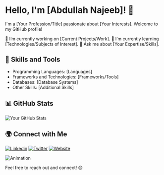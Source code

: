 # Hello, I'm [Abdullah Najeeb]! 👋

I'm a [Your Profession/Title] passionate about [Your Interests]. Welcome to my GitHub profile! 

🔭 I’m currently working on [Current Projects/Work].
🌱 I’m currently learning [Technologies/Subjects of Interest].
💬 Ask me about [Your Expertise/Skills].

## 🚀 Skills and Tools
- Programming Languages: [Languages]
- Frameworks and Technologies: [Frameworks/Tools]
- Databases: [Database Systems]
- Other Skills: [Additional Skills]

## 📊 GitHub Stats
![Your GitHub Stats](https://github-readme-stats.vercel.app/api?username=YourUsername&show_icons=true&theme=radical)

## 🌍 Connect with Me
[![Linkedin](https://img.shields.io/badge/-LinkedIn-blue?style=flat-square&logo=Linkedin&logoColor=white&link=https://www.linkedin.com/in/yourusername/)](https://www.linkedin.com/in/yourusername/)
[![Twitter](https://img.shields.io/badge/-Twitter-1DA1F2?style=flat-square&logo=twitter&logoColor=white&link=https://twitter.com/yourusername)](https://twitter.com/yourusername)
[![Website](https://img.shields.io/badge/-Website-ff7139?style=flat-square&logo=appveyor&logoColor=white&link=https://yourwebsite.com)](https://yourwebsite.com)

![Animation](https://media.giphy.com/media/your-gif-url-here/giphy.gif)

Feel free to reach out and connect! 😊
<!---
AbdullahNajeebb/AbdullahNajeebb is a ✨ special ✨ repository because its `README.md` (this file) appears on your GitHub profile.
You can click the Preview link to take a look at your changes.
--->
